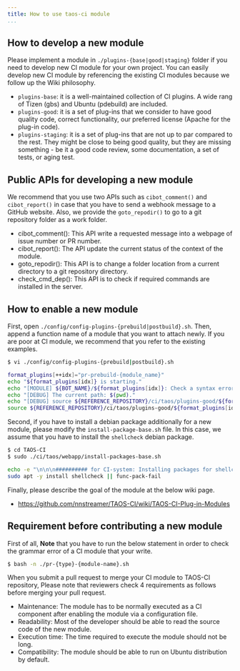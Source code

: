 ```yaml
---
title: How to use taos-ci module
...
```


## How to develop a new module
Please implement a module in `./plugins-{base|good|staging}` folder if you need to develop new CI module for your own project.
You can easily develop new CI module by referencing the existing CI modules because we follow up the Wiki philosophy.
* `plugins-base`: it is a well-maintained collection of CI plugins. A wide rang of Tizen (gbs) and Ubuntu (pdebuild) are included.
* `plugins-good`: it is a set of plug-ins that we consider to have good quality code, correct functionality, our preferred license (Apache for the plug-in code).
* `plugins-staging`: it is a set of plug-ins that are not up to par compared to the rest. They might be close to being good quality, but they are missing something - be it a good code review, some documentation, a set of tests, or aging test.

## Public APIs for developing a new module
We recommend that you use two APIs such as `cibot_comment()` and `cibot_report()` in case that you have to send a webhook message to a GitHub website. Also, we provide the `goto_repodir()` to go to a git repository folder as a work folder.
* cibot_comment(): This API write a requested message into a webpage of issue number or PR number.
* cibot_report(): The API update the current status of the context of the module.
* goto_repodir(): This API is to change a folder location from a current directory to a git repository directory.
* check_cmd_dep(): This API is to check if required commands are installed in the server.

## How to enable a new module
First, open `./config/config-plugins-{prebuild|postbuild}.sh`. Then, append a function name of a module that you want to attach newly. If you are poor at CI module, we recommend that you refer to the existing examples.
```bash
$ vi ./config/config-plugins-{prebuild|postbuild}.sh

format_plugins[++idx]="pr-prebuild-{module_name}"
echo "${format_plugins[idx]} is starting."
echo "[MODULE] ${BOT_NAME}/${format_plugins[idx]}: Check a syntax error in a shell script file"
echo "[DEBUG] The current path: $(pwd)."
echo "[DEBUG] source ${REFERENCE_REPOSITORY}/ci/taos/plugins-good/${format_plugins[idx]}.sh"
source ${REFERENCE_REPOSITORY}/ci/taos/plugins-good/${format_plugins[idx]}.sh

```
Second, if you have to install a debian package additionally for a new module, please modify the `install-package-base.sh` file. In this case, we assume that you have to install the `shellcheck` debian package.
```bash
$ cd TAOS-CI
$ sudo ./ci/taos/webapp/install-packages-base.sh

echo -e "\n\n\n########## for CI-system: Installing packages for shellcheck package"
sudo apt -y install shellcheck || func-pack-fail
```
Finally, please describe the goal of the module at the below wiki page.
* https://github.com/nnstreamer/TAOS-CI/wiki/TAOS-CI-Plug-in-Modules

## Requirement before contributing a new module
First of all, **Note** that you have to run the below statement in order to check the grammar error of a CI module that your write.
```bash
$ bash -n ./pr-{type}-{module-name}.sh
```

When you submit a pull request to merge your CI module to TAOS-CI repository, Please note that reviewers check 4 requirements as follows before merging your pull request.
* Maintenance: The module has to be normally executed as a CI component after enabling the module via a configuration file.
* Readability: Most of the developer should be able to read the source code of the new module.
* Execution time: The time required to execute the module should not be long.
* Compatibility: The module should be able to run on Ubuntu distribution by default.

